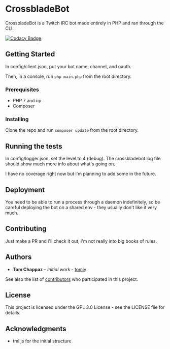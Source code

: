 # CrossbladeBot

CrossbladeBot is a Twitch IRC bot made entirely in PHP and ran through the CLI.

[![Codacy Badge](https://api.codacy.com/project/badge/Grade/106b8405d12940c8bc67e184f09a8926)](https://app.codacy.com/app/tomiy/crossbladebot?utm_source=github.com&utm_medium=referral&utm_content=tomiy/crossbladebot&utm_campaign=Badge_Grade_Dashboard)

## Getting Started

In config/client.json, put your bot name, channel, and oauth.

Then, in a console, run `php main.php` from the root directory.

### Prerequisites

* PHP 7 and up
* Composer

### Installing

Clone the repo and run `composer update` from the root directory.

## Running the tests

In config/logger.json, set the level to 4 (debug). The crossbladebot.log file should show much more info about what's going on.

I have no coverage right now but i'm planning to add some in the future.

## Deployment

You need to be able to run a process through a daemon indefinitely, so be careful deploying the bot on a shared env - they usually don't like it very much.

## Contributing

Just make a PR and i'll check it out, i'm not really into big books of rules.

## Authors

  * **Tom Chappaz** - *Initial work* - [tomiy](https://github.com/tomiy)

See also the list of [contributors](https://github.com/tomiy/crossbladebot/contributors) who participated in this project.

## License

This project is licensed under the GPL 3.0 License - see the LICENSE file for details.

## Acknowledgments

  * tmi.js for the initial structure
